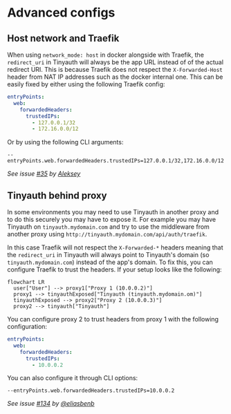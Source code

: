 # Advanced configs

## Host network and Traefik

When using `network_mode: host` in docker alongside with Traefik, the `redirect_uri` in Tinyauth will always be the app URL instead of of the actual redirect URI. This is because Traefik does not respect the `X-Forwarded-Host` header from NAT IP addresses such as the docker internal one. This can be easily fixed by either using the following Traefik config:

```yaml
entryPoints:
  web:
    forwardedHeaders:
      trustedIPs:
        - 127.0.0.1/32
        - 172.16.0.0/12
```

Or by using the following CLI arguments:

```shellscript
--entryPoints.web.forwardedHeaders.trustedIPs=127.0.0.1/32,172.16.0.0/12
```

_See issue [#35](https://github.com/steveiliop56/tinyauth/issues/35) by [Aleksey](https://github.com/liveder)_

## Tinyauth behind proxy

In some environments you may need to use Tinyauth in another proxy and to do this securely you may have to expose it. For example you may have Tinyauth on `tinyauth.mydomain.com` and try to use the middleware from another proxy using `http://tinyauth.mydomain.com/api/auth/traefik`.

In this case Traefik will not respect the `X-Forwarded-*` headers meaning that the `redirect_uri` in Tinyauth will always point to Tinyauth's domain (so `tinyauth.mydomain.com`) instead of the app's domain. To fix this, you can configure Traefik to trust the headers. If your setup looks like the following:

```mermaid
flowchart LR
  user["User"] --> proxy1["Proxy 1 (10.0.0.2)"]
  proxy1 --> tinyauthExposed["Tinyauth (tinyauth.mydomain.om)"]
  tinyauthExposed --> proxy2["Proxy 2 (10.0.0.3)"]
  proxy2 --> tinyauth["Tinyauth"]
```

You can configure proxy 2 to trust headers from proxy 1 with the following configuration:

```yaml
entryPoints:
  web:
    forwardedHeaders:
      trustedIPs:
        - 10.0.0.2
```

You can also configure it through CLI options:

```shellscript
--entryPoints.web.forwardedHeaders.trustedIPs=10.0.0.2
```

_See issue [#134](https://github.com/steveiliop56/tinyauth/issues/134#issuecomment-2848793841) by [@eliasbenb](https://github.com/eliasbenb)_
